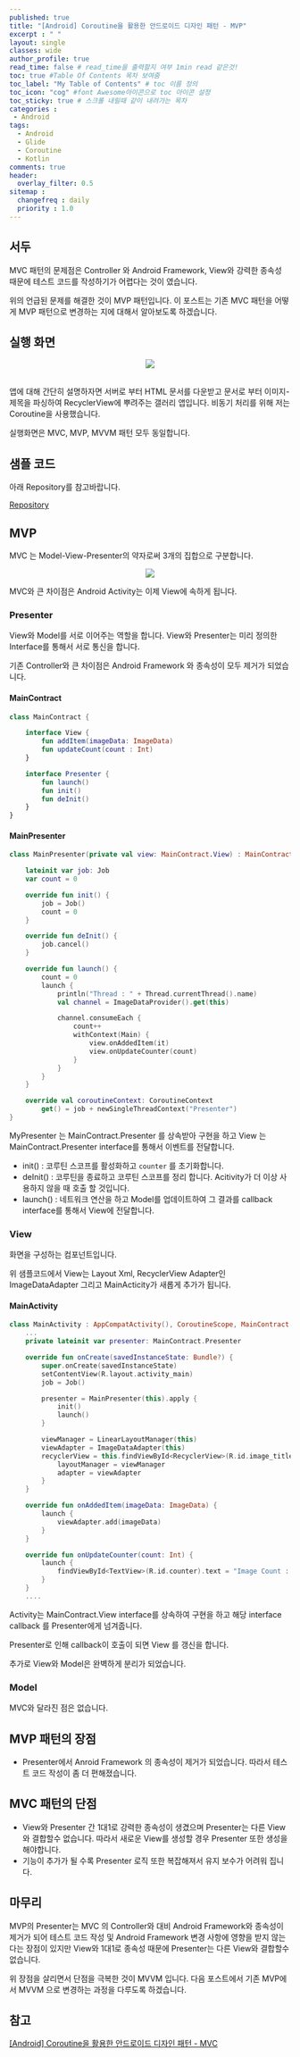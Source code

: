 ```yaml
---
published: true
title: "[Android] Coroutine을 활용한 안드로이드 디자인 패턴 - MVP"	
excerpt : " "	
layout: single	
classes: wide
author_profile: true	
read_time: false # read_time을 출력할지 여부 1min read 같은것!	
toc: true #Table Of Contents 목차 보여줌	
toc_label: "My Table of Contents" # toc 이름 정의	
toc_icon: "cog" #font Awesome아이콘으로 toc 아이콘 설정	
toc_sticky: true # 스크롤 내릴때 같이 내려가는 목차	
categories :	
 - Android	
tags: 	
  - Android
  - Glide
  - Coroutine
  - Kotlin
comments: true	
header:	
  overlay_filter: 0.5	
sitemap :	
  changefreq : daily	
  priority : 1.0	
---
```


## 서두

MVC 패턴의 문제점은 Controller 와 Android Framework, View와 강력한 종속성 때문에 테스트 코드를 작성하기가 어렵다는 것이 였습니다.

위의 언급된 문제를 해결한 것이 MVP 패턴입니다. 이 포스트는 기존 MVC 패턴을 어떻게 MVP 패턴으로 변경하는 지에 대해서 알아보도록 하겠습니다.

## 실행 화면

<div align="center">
<img src="https://user-images.githubusercontent.com/35194820/117981811-5e049600-b370-11eb-97d4-52fca92cf356.gif" >
</div></br>

앱에 대해 간단히 설명하자면 서버로 부터 HTML 문서를 다운받고 문서로 부터 이미지-제목을 파싱하여 RecyclerView에 뿌려주는 갤러리 앱입니다. 비동기 처리를 위해 저는 Coroutine을 사용했습니다.

실행화면은 MVC, MVP, MVVM 패턴 모두 동일합니다.

## 샘플 코드

아래 Repository를 참고바랍니다.

[Repository](https://github.com/Origogi/Android-Coroutine-Galley-App)

## MVP

MVC 는 Model-View-Presenter의 약자로써 3개의 집합으로 구분합니다.

<div align="center">
<img src="https://user-images.githubusercontent.com/35194820/119347519-98f2bc00-bcd6-11eb-8a3f-23434a453e37.PNG" >
</div>

MVC와 큰 차이점은 Android Activity는 이제 View에 속하게 됩니다.

### Presenter

View와 Model를 서로 이어주는 역할을 합니다. View와 Presenter는 미리 정의한 Interface를 통해서 서로 통신을 합니다.

기존 Controller와 큰 차이점은 Android Framework 와 종속성이 모두 제거가 되었습니다.

#### MainContract

~~~kotlin
class MainContract {

    interface View {
        fun addItem(imageData: ImageData)
        fun updateCount(count : Int)
    }

    interface Presenter {
        fun launch()
        fun init()
        fun deInit()
    }
}
~~~

#### MainPresenter

~~~kotlin
class MainPresenter(private val view: MainContract.View) : MainContract.Presenter, CoroutineScope {

    lateinit var job: Job
    var count = 0

    override fun init() {
        job = Job()
        count = 0
    }

    override fun deInit() {
        job.cancel()
    }

    override fun launch() {
        count = 0
        launch {
            println("Thread : " + Thread.currentThread().name)
            val channel = ImageDataProvider().get(this)

            channel.consumeEach {
                count++
                withContext(Main) {
                    view.onAddedItem(it)
                    view.onUpdateCounter(count)
                }
            }
        }
    }

    override val coroutineContext: CoroutineContext
        get() = job + newSingleThreadContext("Presenter")
}
~~~

MyPresenter 는 MainContract.Presenter 를 상속받아 구현을 하고 View 는 MainContract.Presenter interface를 통해서 이벤트를 전달합니다.

- init() : 코루틴 스코프를 활성화하고 `counter` 를 초기화합니다.
- deInit() : 코루틴을 종료하고 코루틴 스코프를 정리 합니다. Acitivity가 더 이상 사용하지 않을 때 호출 할 것입니다.
- launch() : 네트워크 연산을 하고 Model를 업데이트하여 그 결과를 callback interface를 통해서 View에 전달합니다.

### View

화면을 구성하는 컴포넌트입니다.

위 샘플코드에서 View는 Layout Xml, RecyclerView Adapter인 ImageDataAdapter 그리고 MainActicity가 새롭게 추가가 됩니다.

#### MainActivity

~~~kotlin
class MainActivity : AppCompatActivity(), CoroutineScope, MainContract.View {
    ...
    private lateinit var presenter: MainContract.Presenter

    override fun onCreate(savedInstanceState: Bundle?) {
        super.onCreate(savedInstanceState)
        setContentView(R.layout.activity_main)
        job = Job()

        presenter = MainPresenter(this).apply {
            init()
            launch()
        }

        viewManager = LinearLayoutManager(this)
        viewAdapter = ImageDataAdapter(this)
        recyclerView = this.findViewById<RecyclerView>(R.id.image_title_list).apply {
            layoutManager = viewManager
            adapter = viewAdapter
        }
    }

    override fun onAddedItem(imageData: ImageData) {
        launch {
            viewAdapter.add(imageData)
        }
    }

    override fun onUpdateCounter(count: Int) {
        launch {
            findViewById<TextView>(R.id.counter).text = "Image Count : $count"
        }
    }
    ....
~~~

Activity는 MainContract.View interface를 상속하여 구현을 하고 해당 interface callback 를 Presenter에게 넘겨줍니다.

Presenter로 인해 callback이 호출이 되면 View 를 갱신을 합니다.

추가로 View와 Model은 완벽하게 분리가 되었습니다.

### Model

MVC와 달라진 점은 없습니다.

## MVP 패턴의 장점

- Presenter에서 Anroid Framework 의 종속성이 제거가 되었습니다. 따라서 테스트 코드 작성이 좀 더 편해졌습니다.

## MVC 패턴의 단점

- View와 Presenter 간 1대1로 강력한 종속성이 생겼으며 Presenter는 다른 View와 결합할수 없습니다. 따라서 새로운 View를 생성할 경우 Presenter 또한 생성을 해야합니다.
- 기능이 추가가 될 수록 Presenter 로직 또한 복잡해져서 유지 보수가 어려워 집니다.

## 마무리

MVP의 Presenter는 MVC 의 Controller와 대비 Android Framework와 종속성이 제거가 되어 테스트 코드 작성 및 Android Framework 변경 사항에 영향을 받지 않는 다는 장점이 있지만 View와 1대1로 종속성 때문에 Presenter는 다른 View와 결합할수 없습니다.

위 장점을 살리면서 단점을 극복한 것이 MVVM 입니다. 다음 포스트에서 기존 MVP에서 MVVM 으로 변경하는 과정을 다루도록 하겠습니다.

## 참고

[[Android] Coroutine을 활용한 안드로이드 디자인 패턴 - MVC](./2021-05-07-coroutine-mvc)
